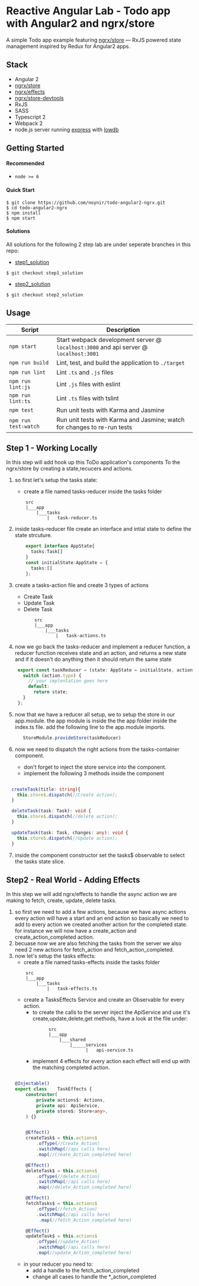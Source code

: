 # Reactive Angular Lab - Todo app with Angular2 and ngrx/store
A simple Todo app example featuring [ngrx/store](https://github.com/ngrx/store) — RxJS powered state management inspired by Redux for Angular2 apps.


Stack
-----
- Angular 2
- [ngrx/store](https://github.com/ngrx/store)
- [ngrx/effects](https://github.com/ngrx/effects)
- [ngrx/store-devtools](https://github.com/ngrx/store-devtools)
- RxJS
- SASS
- Typescript 2
- Webpack 2 
- node.js server running [express](https://expressjs.com/) with [lowdb](https://github.com/typicode/lowdb)


Getting Started
---------------

#### Recommended
- `node >= 6`

#### Quick Start
```shell
$ git clone https://github.com/noynir/todo-angular2-ngrx.git
$ cd todo-angular2-ngrx
$ npm install
$ npm start
```

#### Solutions

All solutions for the following 2 step lab are under seperate branches in this repo:
- [step1_solution](https://github.com/noynir/todo-angular2-ngrx/tree/step1_solution)
```shell
$ git checkout step1_solution
```
 - [step2_solution](https://github.com/noynir/todo-angular2-ngrx/tree/step2_solution)
 ```shell
 $ git checkout step2_solution
 ```

Usage
-----

|Script|Description|
|---|---|
|`npm start`|Start webpack development server @ `localhost:3000` and api server @ `localhost:3001`|
|`npm run build`|Lint, test, and build the application to `./target`|
|`npm run lint`|Lint `.ts` and `.js` files|
|`npm run lint:js`|Lint `.js` files with eslint|
|`npm run lint:ts`|Lint `.ts` files with tslint|
|`npm test`|Run unit tests with Karma and Jasmine|
|`npm run test:watch`|Run unit tests with Karma and Jasmine; watch for changes to re-run tests|


Step 1 - Working Locally
-------
In this step will add hook up this ToDo application's components 
To the ngrx/store by creating a state,recucers and actions.

1.  so first let's setup the tasks state:
    * create a file named tasks-reducer inside the tasks folder
    ```
        src
        |___app
            |___tasks
                |   task-reducer.ts
    ```
2. inside tasks-reducer file create an interface and intial state to define the state strcuture.
    ```typescript
        export interface AppState{
          tasks:Task[]
        }
        const initialState:AppState = {
          tasks:[]
        };
    ```
3.   create  a tasks-action file and create 3 types of actions 
        *   Create Task
        *   Update Task
        *   Delete Task
            ```
                src
                |___app
                    |___tasks
                        |   task-actions.ts
            ```
    
4.  now we go back the tasks-reducer and implement a reducer function,
        a reducer function receives state and an action, and returns a new state and if it doesn't do anything then it should return the same state
       ```typescript
        export const taskReducer = (state: AppState = initialState, action: Action):AppState => {
          switch (action.type) {
            // your implentation goes here
            default:
              return state;
          }
        };
       
       ```
5. now that we have a reducer all setup, we to setup the store in our app.module.
    the app module is inside the the app folder inside the index.ts file.
    add the following line to the app.module imports.
     ```typescript
        StoreModule.provideStore(taskReducer)
     ```
6.  now we need to dispatch the right actions from the tasks-container component.
    * don't forget to inject the store service into the component.
    * implement the following 3 methods inside the component
  ```typescript

    createTask(title: string){
      this.store$.dispatch(//Create action);
    }
  
    deleteTask(task: Task): void {
      this.store$.dispatch(//delete action);
    }
  
    updateTask(task: Task, changes: any): void {
      this.store$.dispatch(//Update action);
    }
  
  ```
7. inside the component constructor set the tasks$ observable to select the tasks state slice.
  
  Step2 - Real World - Adding Effects
  --------------
  In this step we will add ngrx/effects to handle the async action we are making to fetch, create, update, delete tasks.
  
  1.  so first we need to add a few actions, because we have async actions every action will have a start and an end action
      so basically we need to add to every action we created another action for the completed state. for instance we will now have a 
      create_action and create_action_completed action.
  2.  becuase now we are also fetching the tasks from the server 
      we also need 2 new actions for fetch_action and fetch_action_completed.
  2.  now let's setup the tasks effects:
      * create a file named tasks-effects inside the tasks folder
      ```
          src
          |___app
              |___tasks
                  |   task-effects.ts
      ```
      * create a TasksEffects Service and create an Observable for every action.
        * to create the calls to the server inject the ApiService and use it's create,update,delete,get methods,
            have a look at the file under:
            ```
                  src
                  |___app
                      |___shared
                          |_____services
                                |   api-service.ts
            ```
        * implement 4 effects for every action each effect will end up with the matching completed action.
      ```typescript

      @Injectable()
      export class    TaskEffects {
          constructor(
              private actions$: Actions,
              private api: ApiService,
              private store$: Store<any>,
          ) {}
      
      
          @Effect()
          createTask$ = this.actions$
              .ofType(//Create_Action)
              .switchMap(//api calls here)
              .map(//Create_Action_completed here)
      
          @Effect()
          deleteTask$ = this.actions$
              .ofType(//delete_Action)
              .switchMap(//api calls here)
              .map(//delete_Action_completed here)
      
          @Effect()
          fetchTasks$ = this.actions$
              .ofType(//fetch_Action)
              .switchMap(//api calls here)
               .map(//fetch_Action_completed here)
      
          @Effect()
          updateTask$ = this.actions$
              .ofType(//update_Action)
              .switchMap(//api calls here)
              .map(//update_Action_completed here)
      ```
      * in your reducer you need to:
        * add a handle to the fetch_action_completed
        * change all cases to handle the *_action_completed
    

    

